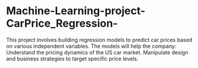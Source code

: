# Machine-Learning-project-CarPrice_Regression-
This project involves building regression models to predict car prices based on various independent variables. The models will help the company:      Understand the pricing dynamics of the US car market.     Manipulate design and business strategies to target specific price levels.
